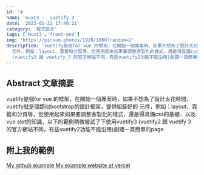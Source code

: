 ```yaml
---
id: '4'
name: 'nuxt3 -- vuetify 3 '
date: '2023-01-22 17:40:21'
category: '程式語言'
tags: ['Nuxt3','front-end']
img: 'https://picsum.photos/1920/1080?random=1'
description: 'vuetify是個for vue 的框架，在開始一個專案時，如果不想為了設計太花時間，vuetify就是個類似bootstrap的設計框架，提供組裝好的
  元件，例如：layout、頁籤和分頁等，但使用起來如果要調整客製化的樣式，還是得具備css的基礎、以及vue slot的知識，以下的範例稍微嘗試了下使用vuetify3
  (vuetify2 跟 vuetify 3 的官方網站不同，有些vuetify2功能不能沿用)創建一頁簡單的page'
---
```

## Abstract 文章摘要
vuetify是個for vue 的框架，在開始一個專案時，如果不想為了設計太花時間，vuetify就是個類似bootstrap的設計框架，提供組裝好的
元件，例如：layout、頁籤和分頁等，但使用起來如果要調整客製化的樣式，還是得具備css的基礎、以及vue slot的知識，以下的範例稍微嘗試了下使用vuetify3
(vuetify2 跟 vuetify 3 的官方網站不同，有些vuetify2功能不能沿用)創建一頁簡單的page


## 附上我的範例
[My github example](https://github.com/nagiqq/vuetify-sample)
[My example website at vercel](https://vuetify-sample.vercel.app/test)
